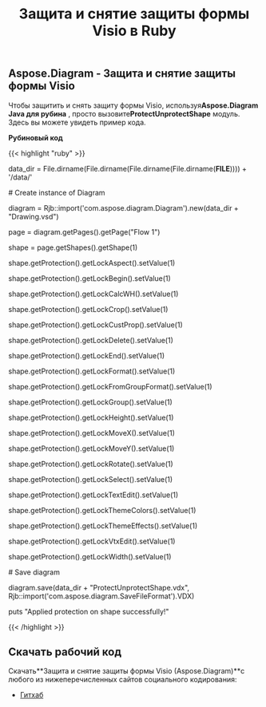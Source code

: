 ﻿---
title: Защита и снятие защиты формы Visio в Ruby
type: docs
weight: 10
url: /ru/java/protect-and-unprotect-a-visio-shape-in-ruby/
---
## **Aspose.Diagram - Защита и снятие защиты формы Visio**
 Чтобы защитить и снять защиту формы Visio, используя**Aspose.Diagram Java для рубина** , просто вызовите**ProtectUnprotectShape** модуль. Здесь вы можете увидеть пример кода.

**Рубиновый код**

{{< highlight "ruby" >}}

 data_dir = File.dirname(File.dirname(File.dirname(File.dirname(__FILE__)))) + '/data/'

\# Create instance of Diagram

diagram = Rjb::import('com.aspose.diagram.Diagram').new(data_dir + "Drawing.vsd")

page = diagram.getPages().getPage("Flow 1")

shape = page.getShapes().getShape(1)

shape.getProtection().getLockAspect().setValue(1)

shape.getProtection().getLockBegin().setValue(1)

shape.getProtection().getLockCalcWH().setValue(1)

shape.getProtection().getLockCrop().setValue(1)

shape.getProtection().getLockCustProp().setValue(1)

shape.getProtection().getLockDelete().setValue(1)

shape.getProtection().getLockEnd().setValue(1)

shape.getProtection().getLockFormat().setValue(1)

shape.getProtection().getLockFromGroupFormat().setValue(1)

shape.getProtection().getLockGroup().setValue(1)

shape.getProtection().getLockHeight().setValue(1)

shape.getProtection().getLockMoveX().setValue(1)

shape.getProtection().getLockMoveY().setValue(1)

shape.getProtection().getLockRotate().setValue(1)

shape.getProtection().getLockSelect().setValue(1)

shape.getProtection().getLockTextEdit().setValue(1)

shape.getProtection().getLockThemeColors().setValue(1)

shape.getProtection().getLockThemeEffects().setValue(1)

shape.getProtection().getLockVtxEdit().setValue(1)

shape.getProtection().getLockWidth().setValue(1)

\# Save diagram

diagram.save(data_dir + "ProtectUnprotectShape.vdx", Rjb::import('com.aspose.diagram.SaveFileFormat').VDX)

puts "Applied protection on shape successfully!"

{{< /highlight >}}
## **Скачать рабочий код**
 Скачать**Защита и снятие защиты формы Visio (Aspose.Diagram)**с любого из нижеперечисленных сайтов социального кодирования:

- [Гитхаб](https://github.com/asposediagram/Aspose.Diagram-for-Java/blob/master/Plugins/Aspose_Diagram_Java_for_Ruby/lib/asposediagramjava/Protection/protectunprotectshape.rb)
